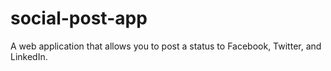 # social-post-app
A web application that allows you to post a status to Facebook, Twitter, and LinkedIn. 
